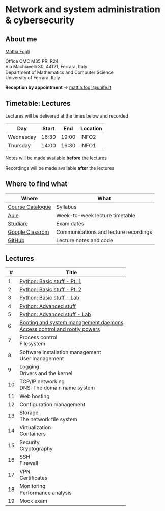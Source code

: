 # Network and system administration & cybersecurity

## About me

[Mattia Fogli](https://docente.unife.it/mattia.fogli)

Office CMC M35 PRI R24 \
Via Machiavelli 30, 44121, Ferrara, Italy \
Department of Mathematics and Computer Science \
University of Ferrara, Italy

**Reception by appointment** $\rightarrow$ mattia.fogli@unife.it

## Timetable: Lectures

Lectures will be delivered at the times below and recorded

| Day       | Start | End   | Location |
| --------- | ----- | ----- | -------- |
| Wednesday | 16:30 | 19:00 | INFO2    |
| Thursday  | 14:00 | 16:30 | INFO1    |

Notes will be made available **before** the lectures

Recordings will be made available **after** the lectures

## Where to find what

| Where                                                                                                                                                                                                                                                                                                                                        | What                                  |
| -------------------------------------------------------------------------------------------------------------------------------------------------------------------------------------------------------------------------------------------------------------------------------------------------------------------------------------------- | ------------------------------------- |
| [Course Catalogue](https://unife.coursecatalogue.cineca.it/insegnamenti/2024/51959/2016/9999/10431?coorte=2022&schemaid=11854)                                                                                                                                                                                                               | Syllabus                              |
| [Aule](https://aule.unife.it/AgendaStudenti/index.php?view=easycourse&form-type=docente&include=docente&anno=2024&docente=027972&visualizzazione_orario=cal&date=24-02-2025&periodo_didattico=&_lang=it&list=&week_grid_type=-1&ar_codes_=&ar_select_=&col_cells=0&empty_box=0&only_grid=0&highlighted_date=0&all_events=0&faculty_group=0#) | Week-to-week lecture timetable        |
| [Studiare](https://studiare.unife.it/ListaAppelliOfferta.do)                                                                                                                                                                                                                                                                                 | Exam dates                            |
| [Google Classrom](https://classroom.google.com/c/NjgxMTY1MDQyNTk4?cjc=pkuagdo)                                                                                                                                                                                                                                                               | Communications and lecture recordings |
| [GitHub](https://github.com/fglmtt/admin)                                                                                                                                                                                                                                                                                                    | Lecture notes and code                |

## Lectures

| #   | Title                                                                                                                                                                       |
| --- | --------------------------------------------------------------------------------------------------------------------------------------------------------------------------- |
| 1   | [Python: Basic stuff - Pt. 1](lectures/1-python-basic-stuff-pt1.md)                                                                                                         |
| 2   | [Python: Basic stuff - Pt. 2](lectures/2-python-basic-stuff-pt2.md)                                                                                                         |
| 3   | [Python: Basic stuff - Lab](lectures/3-python-basic-stuff-pt3.md)                                                                                                           |
| 4   | [Python: Advanced stuff](lectures/4-python-advanced-stuff.md)                                                                                                               |
| 5   | [Python: Advanced stuff - Lab](lectures/5-python-advanced-stuff-lab.md)                                                                                                     |
| 6   | [Booting and system management daemons](6a-booting-and-system-management-daemons.md)<br>[Access control and rootly powers](lectures/6b-access-control-and-rootly-powers.md) |
| 7   | Process control<br>Filesystem                                                                                                                                               |
| 8   | Software installation management<br>User management                                                                                                                         |
| 9   | Logging<br>Drivers and the kernel                                                                                                                                           |
| 10  | TCP/IP networking<br>DNS: The domain name system                                                                                                                            |
| 11  | Web hosting                                                                                                                                                                 |
| 12  | Configuration management                                                                                                                                                    |
| 13  | Storage<br>The network file system                                                                                                                                          |
| 14  | Virtualization<br>Containers                                                                                                                                                |
| 15  | Security<br>Cryptography                                                                                                                                                    |
| 16  | SSH<br>Firewall                                                                                                                                                             |
| 17  | VPN<br>Certificates                                                                                                                                                         |
| 18  | Monitoring<br>Performance analysis                                                                                                                                          |
| 19  | Mock exam                                                                                                                                                                   |
